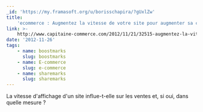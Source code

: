 ```yaml
---
_id: 'https://my.framasoft.org/u/borisschapira/?gUxlZw'
title:
    'ecommerce : Augmentez la vitesse de votre site pour augmenter sa conversion'
link: >-
    http://www.capitaine-commerce.com/2012/11/21/32515-augmentez-la-vitesse-de-votre-site-pour-augmenter-sa-conversion/
date: '2012-11-26'
tags:
    - name: boostmarks
      slug: boostmarks
    - name: E-commerce
      slug: e-commerce
    - name: sharemarks
      slug: sharemarks
---
```


<div class="markdown"><p>La vitesse d'affichage d'un site influe-t-elle sur les ventes et, si oui, dans quelle mesure ?
</p></div>
